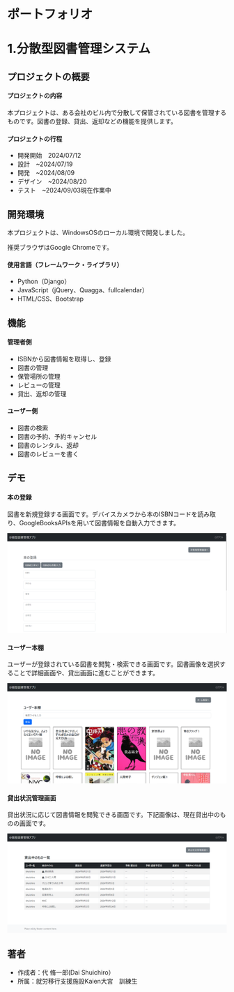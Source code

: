 # ポートフォリオ
# 1.分散型図書管理システム

## プロジェクトの概要
#### プロジェクトの内容  
本プロジェクトは、ある会社のビル内で分散して保管されている図書を管理するものです。図書の登録、貸出、返却などの機能を提供します。
#### プロジェクトの行程
* 開発開始　2024/07/12
* 設計　~2024/07/19
* 開発　~2024/08/09
* デザイン　~2024/08/20
* テスト　~2024/09/03現在作業中

## 開発環境

本プロジェクトは、WindowsOSのローカル環境で開発しました。

推奨ブラウザはGoogle Chromeです。

#### 使用言語（フレームワーク・ライブラリ）
* Python（Django）
* JavaScript（jQuery、Quagga、fullcalendar）
* HTML/CSS、Bootstrap

## 機能

#### 管理者側
* ISBNから図書情報を取得し、登録
* 図書の管理
* 保管場所の管理
* レビューの管理
* 貸出、返却の管理

#### ユーザー側
* 図書の検索
* 図書の予約、予約キャンセル
* 図書のレンタル、返却
* 図書のレビューを書く
 
## デモ

#### 本の登録

図書を新規登録する画面です。デバイスカメラから本のISBNコードを読み取り、GoogleBooksAPIsを用いて図書情報を自動入力できます。

![本の登録](docs/image/book_create.png)

#### ユーザー本棚

ユーザーが登録されている図書を閲覧・検索できる画面です。図書画像を選択することで詳細画面や、貸出画面に進むことができます。

![本棚](docs/image/bookshelf.png)

#### 貸出状況管理画面

貸出状況に応じて図書情報を閲覧できる画面です。下記画像は、現在貸出中のものの画面です。

![貸出状況管理画面](docs/image/lending_management.png)

## 著者
 
* 作成者：代 脩一郎(Dai Shuichiro）
* 所属：就労移行支援施設Kaien大宮　訓練生
